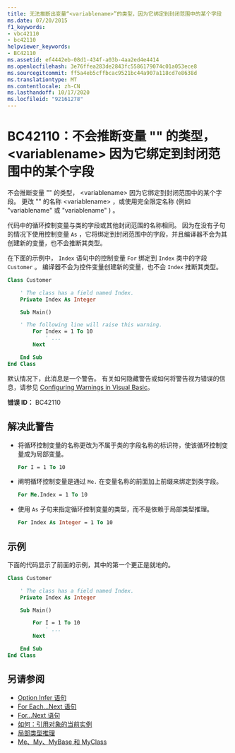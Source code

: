 ```yaml
---
title: 无法推断出变量“<variablename>”的类型，因为它绑定到封闭范围中的某个字段
ms.date: 07/20/2015
f1_keywords:
- vbc42110
- bc42110
helpviewer_keywords:
- BC42110
ms.assetid: ef4442eb-08d1-434f-a03b-4aa2ed4e4414
ms.openlocfilehash: 3e76ffea283de2843fc5586179074c01a053ece8
ms.sourcegitcommit: ff5a4eb5cffbcac9521bc44a907a118cd7e8638d
ms.translationtype: MT
ms.contentlocale: zh-CN
ms.lasthandoff: 10/17/2020
ms.locfileid: "92161278"
---
```

# <a name="bc42110-the-type-for-variable-variablename-will-not-be-inferred-because-it-is-bound-to-a-field-in-an-enclosing-scope"></a>BC42110：不会推断变量 "" 的类型， \<variablename> 因为它绑定到封闭范围中的某个字段

不会推断变量 "" 的类型， \<variablename> 因为它绑定到封闭范围中的某个字段。 更改 "" 的名称 \<variablename> ，或使用完全限定名称 (例如 "variablename" 或 "variablename" ) 。

代码中的循环控制变量与类的字段或其他封闭范围的名称相同。 因为在没有子句的情况下使用控制变量 `As` ，它将绑定到封闭范围中的字段，并且编译器不会为其创建新的变量，也不会推断其类型。

在下面的示例中， `Index` 语句中的控制变量 `For` 绑定到 `Index` 类中的字段 `Customer` 。 编译器不会为控件变量创建新的变量，也不会 `Index` 推断其类型。

```vb
Class Customer

    ' The class has a field named Index.
    Private Index As Integer

    Sub Main()

    ' The following line will raise this warning.
        For Index = 1 To 10
            ' ...
        Next

    End Sub
End Class
```

默认情况下，此消息是一个警告。 有关如何隐藏警告或如何将警告视为错误的信息，请参见 [Configuring Warnings in Visual Basic](/visualstudio/ide/configuring-warnings-in-visual-basic)。

**错误 ID：** BC42110

## <a name="to-address-this-warning"></a>解决此警告

- 将循环控制变量的名称更改为不属于类的字段名称的标识符，使该循环控制变量成为局部变量。

  ```vb
  For I = 1 To 10
  ```

- 阐明循环控制变量是通过 `Me.` 在变量名称的前面加上前缀来绑定到类字段。

  ```vb
  For Me.Index = 1 To 10
  ```

- 使用 `As` 子句来指定循环控制变量的类型，而不是依赖于局部类型推理。

  ```vb
  For Index As Integer = 1 To 10
  ```

## <a name="example"></a>示例

 下面的代码显示了前面的示例，其中的第一个更正是就地的。

```vb
Class Customer

    ' The class has a field named Index.
    Private Index As Integer

    Sub Main()

        For I = 1 To 10
            ' ...
        Next

    End Sub
End Class
```

## <a name="see-also"></a>另请参阅

- [Option Infer 语句](../statements/option-infer-statement.md)
- [For Each...Next 语句](../statements/for-each-next-statement.md)
- [For...Next 语句](../statements/for-next-statement.md)
- [如何：引用对象的当前实例](../../programming-guide/language-features/variables/how-to-refer-to-the-current-instance-of-an-object.md)
- [局部类型推理](../../programming-guide/language-features/variables/local-type-inference.md)
- [Me、My、MyBase 和 MyClass](../../programming-guide/program-structure/me-my-mybase-and-myclass.md)
